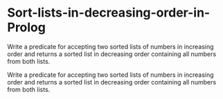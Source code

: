 # Sort-lists-in-decreasing-order-in-Prolog
Write a predicate for accepting two sorted lists of numbers in increasing order and returns a sorted list in decreasing order containing all numbers from both lists.


Write a predicate for accepting two sorted lists of numbers in increasing order and returns a sorted list in decreasing order containing all numbers from both lists.

